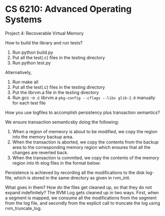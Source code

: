 CS 6210: Advanced Operating Systems
===================================

Project 4: Recoverable Virtual Memory


How to build the library and run tests?

1. Run python build.py
2. Put all the test(.c) files in the testing directory
3. Run python test.py

Alternatively,

1. Run make all
2. Put all the test(.c) files in the testing directory
3. Put the librvm.a file in the testing directory
4. Run gcc -o <testname> <testname>.c  librvm.a `pkg-config --cflags --libs glib-2.0` manually for each test file


How you use logfiles to accomplish persistency plus transaction semantics?

We ensure transaction semanticsby doing the following:
1. When a region of memeory is about to be modified, we copy the region into the memory backup area.
2. When the transaction is aborted, we copy the contents from the backup area to the corresponding memory region which ensures that all the changes are reverted back.
3. When the transaction is commited, we copy the contents of the memory region into th elog files in the format below:

Persistence is achieved by recording all the modifications to the disk log-file, which is stored in the same directory as given in rvm_init.

What goes in them? How do the files get cleaned up, so that they do not expand indefinitely?
The RVM Log gets cleaned up in two ways. First, when a segment is mapped, we consume all the modifications from the segment from the log file, and secondly from the explicit call to truncate the log using rvm_truncate_log.
